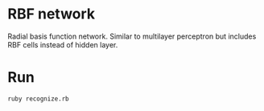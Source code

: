 RBF network
===========

Radial basis function network. Similar to multilayer perceptron but includes RBF cells instead of hidden layer.

# Run

`ruby recognize.rb`
